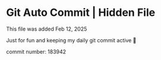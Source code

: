 # Git Auto Commit | Hidden File

This file was added Feb 12, 2025

Just for fun and keeping my daily git commit active 🤪

commit number: 183942
